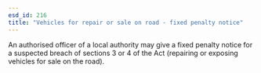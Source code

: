 ```yaml
---
esd_id: 216
title: "Vehicles for repair or sale on road - fixed penalty notice"
---
```


An authorised officer of a local authority may give a fixed penalty notice for a suspected breach of sections 3 or 4 of the Act (repairing or exposing vehicles for sale on the road).

